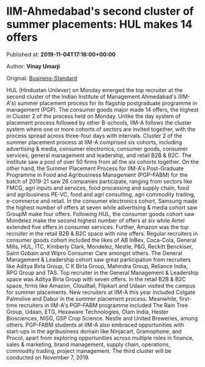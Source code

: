 
# IIM-Ahmedabad's second cluster of summer placements: HUL makes 14 offers

Published at: **2019-11-04T17:16:00+00:00**

Author: **Vinay Umarji**

Original: [Business-Standard](https://www.business-standard.com/article/companies/hul-makes-14-offers-in-iim-ahmedabad-s-second-cluster-of-summer-placements-119110401651_1.html)

HUL (Hindustan Unilever) on Monday emerged the top recruiter at the second cluster of the Indian Institute of Management Ahmedabad's (IIM-A's) summer placement process for its flagship postgraduate programme in management (PGP). The consumer goods major made 14 offers, the highest in Cluster 2 of the process held on Monday.
Unlike the day system of placement process followed by other B-schools, IIM-A follows the cluster system where one or more cohorts of sectors are invited together, with the process spread across three-four days with intervals.
Cluster 2 of the summer placement process at IIM-A comprised six cohorts, including advertising & media, consumer electronics, consumer goods, consumer services, general management and leadership, and retail B2B & B2C. The institute saw a pool of over 50 firms from all the six cohorts together.
On the other hand, the Summer Placement Process for IIM-A's Post-Graduate Programme in Food and Agribusiness Management (PGP–FABM) for the batch of 2019-21 saw 26 companies participate, ranging from sectors like FMCG, agri inputs and services, food processing and supply chain, food and agribusiness PE-VC, food and agri consulting, agri commodity trading, e-commerce and retail.
In the consumer electronics cohort, Samsung made the highest number of offers at seven while advertising & media cohort saw GroupM make four offers. Following HUL, the consumer goods cohort saw Mondelez make the second highest number of offers at six while Airtel extended five offers in consumer services.
Further, Amazon was the top recruiter in the retail B2B & B2C space with nine offers.
Regular recruiters in consumer goods cohort included the likes of AB InBev, Coca-Cola, General Mills, HUL, ITC, Kimberly Clark, Mondelez, Nestle, P&G, Reckitt Benckiser, Saint Gobain and Wipro Consumer Care amongst others. The General Management & Leadership cohort saw great participation from recruiters like Aditya Birla Group, C K Birla Group, Mahindra Group, Reliance India, RPG Group and TAS. Top recruiter in the General Management & Leadership space was Aditya Birla Group with seven offers.
In the retail B2B & B2C space, firms like Amazon, Cloudtail, Flipkart and Udaan visited the campus for summer placements. New recruiters at IIM-A this year included Colgate Palmolive and Dabur in the summer placement process.
Meanwhile, first-time recruiters in IIM-A's PGP-FABM programme included The Rain Tree Group, Udaan, ETG, Hexaware Technologies, Olam India, Hester Biosciences, NISG, GSP Crop Science. Nestle and United Breweries, among others. PGP-FABM students at IIM-A also embraced opportunities with start-ups in the agribusiness domain like Ninjacart, Gramophone, and Procol, apart from exploring opportunities across multiple roles in finance, sales & marketing, brand management, supply chain, operations, commodity trading, project management.
The third cluster will be conducted on November 7, 2019.
